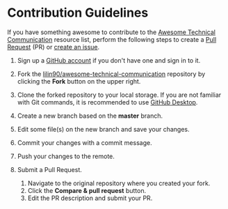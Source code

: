 # Contribution Guidelines

If you have something awesome to contribute to the [Awesome Technical Communication](/README.md) resource list, perform the following steps to create a [Pull Request](https://docs.github.com/en/github/collaborating-with-issues-and-pull-requests/about-pull-requests) (PR) or [create an issue](https://github.com/lilin90/awesome-technical-communication/issues/new/choose).

1. Sign up a [GitHub account](https://github.com/join) if you don't have one and sign in to it.

2. Fork the [lilin90/awesome-technical-communication](https://github.com/lilin90/awesome-technical-communication) repository by clicking the **Fork** button on the upper right.

3. Clone the forked repository to your local storage. If you are not familiar with Git commands, it is recommended to use [GitHub Desktop](https://desktop.github.com/).

4. Create a new branch based on the **master** branch.

5. Edit some file(s) on the new branch and save your changes.

6. Commit your changes with a commit message.

7. Push your changes to the remote.

8. Submit a Pull Request.

    1. Navigate to the original repository where you created your fork.
    2. Click the **Compare & pull request** button.
    3. Edit the PR description and submit your PR.
